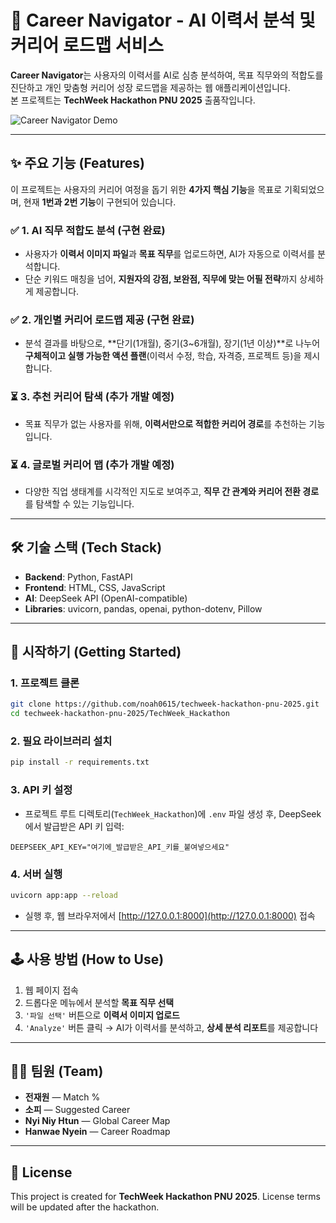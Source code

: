 
# 🚀 Career Navigator - AI 이력서 분석 및 커리어 로드맵 서비스

**Career Navigator**는 사용자의 이력서를 AI로 심층 분석하여, 목표 직무와의 적합도를 진단하고 개인 맞춤형 커리어 성장 로드맵을 제공하는 웹 애플리케이션입니다.  
본 프로젝트는 **TechWeek Hackathon PNU 2025** 출품작입니다.

![Career Navigator Demo](https://i.imgur.com/example.png)

---

## ✨ 주요 기능 (Features)

이 프로젝트는 사용자의 커리어 여정을 돕기 위한 **4가지 핵심 기능**을 목표로 기획되었으며, 현재 **1번과 2번 기능**이 구현되어 있습니다.

### ✅ 1. AI 직무 적합도 분석 (구현 완료)
- 사용자가 **이력서 이미지 파일**과 **목표 직무**를 업로드하면, AI가 자동으로 이력서를 분석합니다.  
- 단순 키워드 매칭을 넘어, **지원자의 강점, 보완점, 직무에 맞는 어필 전략**까지 상세하게 제공합니다.  

### ✅ 2. 개인별 커리어 로드맵 제공 (구현 완료)
- 분석 결과를 바탕으로, **단기(1개월), 중기(3~6개월), 장기(1년 이상)**로 나누어  
  **구체적이고 실행 가능한 액션 플랜**(이력서 수정, 학습, 자격증, 프로젝트 등)을 제시합니다.  

### ⏳ 3. 추천 커리어 탐색 (추가 개발 예정)
- 목표 직무가 없는 사용자를 위해, **이력서만으로 적합한 커리어 경로**를 추천하는 기능입니다.  

### ⏳ 4. 글로벌 커리어 맵 (추가 개발 예정)
- 다양한 직업 생태계를 시각적인 지도로 보여주고, **직무 간 관계와 커리어 전환 경로**를 탐색할 수 있는 기능입니다.  

---

## 🛠️ 기술 스택 (Tech Stack)

- **Backend**: Python, FastAPI  
- **Frontend**: HTML, CSS, JavaScript  
- **AI**: DeepSeek API (OpenAI-compatible)  
- **Libraries**: uvicorn, pandas, openai, python-dotenv, Pillow  

---

## 🏁 시작하기 (Getting Started)

### 1. 프로젝트 클론
```bash
git clone https://github.com/noah0615/techweek-hackathon-pnu-2025.git
cd techweek-hackathon-pnu-2025/TechWeek_Hackathon
````

### 2. 필요 라이브러리 설치

```bash
pip install -r requirements.txt
```

### 3. API 키 설정

* 프로젝트 루트 디렉토리(`TechWeek_Hackathon`)에 `.env` 파일 생성 후, DeepSeek에서 발급받은 API 키 입력:

```env
DEEPSEEK_API_KEY="여기에_발급받은_API_키를_붙여넣으세요"
```

### 4. 서버 실행

```bash
uvicorn app:app --reload
```

* 실행 후, 웹 브라우저에서 [http://127.0.0.1:8000](http://127.0.0.1:8000) 접속

---

## 🕹️ 사용 방법 (How to Use)

1. 웹 페이지 접속
2. 드롭다운 메뉴에서 분석할 **목표 직무 선택**
3. `'파일 선택'` 버튼으로 **이력서 이미지 업로드**
4. `'Analyze'` 버튼 클릭 → AI가 이력서를 분석하고, **상세 분석 리포트**를 제공합니다

---

## 🧑‍💻 팀원 (Team)

* **전재원** — Match %
* **소피** — Suggested Career
* **Nyi Niy Htun** — Global Career Map
* **Hanwae Nyein** — Career Roadmap

---

## 📜 License

This project is created for **TechWeek Hackathon PNU 2025**.
License terms will be updated after the hackathon.



